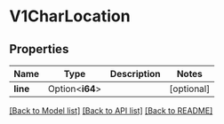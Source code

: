 # V1CharLocation

## Properties

Name | Type | Description | Notes
------------ | ------------- | ------------- | -------------
**line** | Option<**i64**> |  | [optional]

[[Back to Model list]](../README.md#documentation-for-models) [[Back to API list]](../README.md#documentation-for-api-endpoints) [[Back to README]](../README.md)


